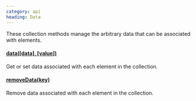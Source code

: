 ```yaml
--- 
category: api
heading: Data
---
```


These collection methods manage the arbitrary data that can be associated with elements.

#### [data(\[data\], \[value\])](/api/data/)

Get or set data associated with each element in the collection.

#### [removeData(key)](/api/removeData/)

Remove data associated with each element in the collection.